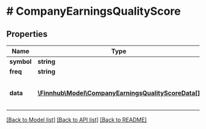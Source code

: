 # # CompanyEarningsQualityScore

## Properties

Name | Type | Description | Notes
------------ | ------------- | ------------- | -------------
**symbol** | **string** | Symbol | [optional]
**freq** | **string** | Frequency | [optional]
**data** | [**\Finnhub\Model\CompanyEarningsQualityScoreData[]**](CompanyEarningsQualityScoreData.md) | Array of earnings quality score. | [optional]

[[Back to Model list]](../../README.md#models) [[Back to API list]](../../README.md#endpoints) [[Back to README]](../../README.md)

